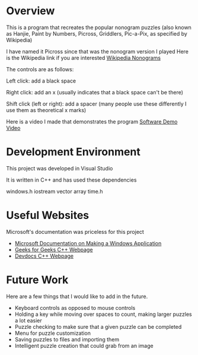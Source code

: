 # Overview

This is a program that recreates the popular nonogram puzzles (also known as Hanjie, Paint by Numbers, Picross, Griddlers, Pic-a-Pix, as specified by Wikipedia)

I have named it Picross since that was the nonogram version I played
Here is the Wikipedia link if you are interested [Wikipedia Nonograms](https://en.wikipedia.org/wiki/Nonogram)


The controls are as follows:

Left click: add a black space

Right click: add an x (usually indicates that a black space can't be there)

Shift click (left or right): add a spacer (many people use these differently I use them as theoretical x marks)


Here is a video I made that demonstrates the program
[Software Demo Video](https://youtu.be/Rc6-jj_BsEE)

# Development Environment

This project was developed in Visual Studio

It is written in C++ and has used these dependencies 

windows.h
iostream
vector
array
time.h

# Useful Websites

Microsoft's documentation was priceless for this project
* [Microsoft Documentation on Making a Windows Application](https://docs.microsoft.com/en-us/cpp/windows/walkthrough-creating-windows-desktop-applications-cpp?view=msvc-160)
* [Geeks for Geeks C++ Webpage](https://www.geeksforgeeks.org/c-plus-plus/?ref=shm)
* [Devdocs C++ Webpage](https://devdocs.io/cpp/)

# Future Work

Here are a few things that I would like to add in the future.
* Keyboard controls as opposed to mouse controls
* Holding a key while moving over spaces to count, making larger puzzles a lot easier
* Puzzle checking to make sure that a given puzzle can be completed
* Menu for puzzle customization
* Saving puzzles to files and importing them
* Intelligent puzzle creation that could grab from an image
